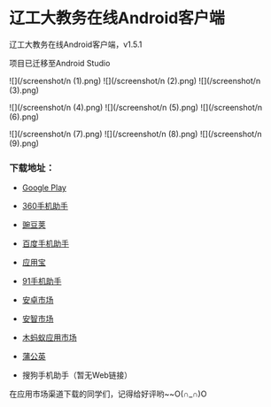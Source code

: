 # 辽工大教务在线Android客户端 #

辽工大教务在线Android客户端，v1.5.1

项目已迁移至Android Studio

![](/screenshot/n (1).png)
![](/screenshot/n (2).png)
![](/screenshot/n (3).png)

![](/screenshot/n (4).png)
![](/screenshot/n (5).png)
![](/screenshot/n (6).png)

![](/screenshot/n (7).png)
![](/screenshot/n (8).png)
![](/screenshot/n (9).png)

### 下载地址： ###

- [Google Play](https://play.google.com/store/apps/details?id=com.lntu.online)

- [360手机助手](http://zhushou.360.cn/detail/index/soft_id/1964733?recrefer=SE_D_%E8%BE%BD%E5%B7%A5%E5%A4%A7%E6%95%99%E5%8A%A1%E5%9C%A8%E7%BA%BF)

- [豌豆荚](http://www.wandoujia.com/apps/com.lntu.online)

- [百度手机助手](http://shouji.baidu.com/software/item?docid=7033610)

- [应用宝](http://android.myapp.com/myapp/detail.htm?apkName=com.lntu.online)

- [91手机助手](http://apk.91.com/Soft/Android/com.lntu.online-30.html)

- [安卓市场](http://static.sc.hiapk.com/appinfo/com.lntu.online)

- [安智市场](http://www.anzhi.com/soft_1863172.html)

- [木蚂蚁应用市场](http://www.mumayi.com/android-851065.html?1412616355)

- [蒲公英](http://www.pgyer.com/azjwzx)

- 搜狗手机助手（暂无Web链接）

在应用市场渠道下载的同学们，记得给好评哟~~O(∩_∩)O